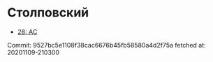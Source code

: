 # Столповский
- [28: AC](28.md)

Commit: 9527bc5e1108f38cac6676b45fb58580a4d2f75a
 fetched at: 20201109-210300
